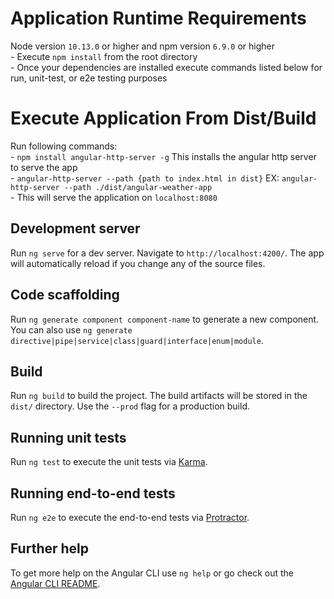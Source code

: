 # Application Runtime Requirements

Node version `10.13.0` or higher and npm version `6.9.0` or higher  
    - Execute `npm install` from the root directory  
    - Once your dependencies are installed execute commands listed below for run, unit-test, or e2e testing purposes
    
# Execute Application From Dist/Build

Run following commands:  
    - `npm install angular-http-server -g` This installs the angular http server to serve the app  
    - `angular-http-server --path {path to index.html in dist}` EX: `angular-http-server --path ./dist/angular-weather-app`  
    - This will serve the application on `localhost:8080`

## Development server

Run `ng serve` for a dev server. Navigate to `http://localhost:4200/`. The app will automatically reload if you change any of the source files.

## Code scaffolding

Run `ng generate component component-name` to generate a new component. You can also use `ng generate directive|pipe|service|class|guard|interface|enum|module`.

## Build

Run `ng build` to build the project. The build artifacts will be stored in the `dist/` directory. Use the `--prod` flag for a production build.

## Running unit tests

Run `ng test` to execute the unit tests via [Karma](https://karma-runner.github.io).

## Running end-to-end tests

Run `ng e2e` to execute the end-to-end tests via [Protractor](http://www.protractortest.org/).

## Further help

To get more help on the Angular CLI use `ng help` or go check out the [Angular CLI README](https://github.com/angular/angular-cli/blob/master/README.md).
